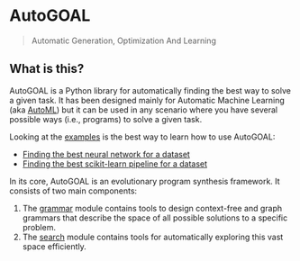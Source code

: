 # AutoGOAL

> Automatic Generation, Optimization And Learning

## What is this?

AutoGOAL is a Python library for automatically finding the best way to solve a given task.
It has been designed mainly for Automatic Machine Learning (aka [AutoML](https://www.automl.org))
but it can be used in any scenario where you have several possible ways (i.e., programs) to solve a given task.

Looking at the [examples](/examples/) is the best way to learn how to use AutoGOAL:

- [Finding the best neural network for a dataset](/examples/keras_text_classifier/)
- [Finding the best scikit-learn pipeline for a dataset](/examples/sklearn_simple_grammar/)

In its core, AutoGOAL is an evolutionary program synthesis framework. It consists
of two main components:

1. The [grammar](autogoal/grammar) module contains tools to design context-free and graph grammars that describe the space of all possible solutions to a specific problem.
2. The [search](autogoal/search) module contains tools for automatically exploring this vast space efficiently.
